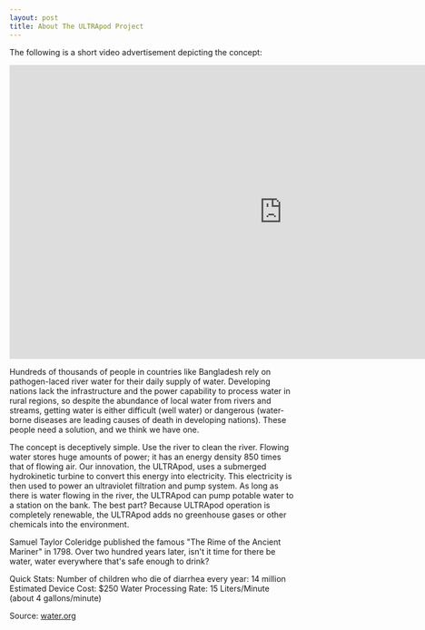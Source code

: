 ```yaml
---
layout: post
title: About The ULTRApod Project
---
```

The following is a short video advertisement depicting the concept:

<iframe width="960" height="518" src="http://www.youtube.com/embed/17cr_nqG45c" frameborder="0" allowfullscreen></iframe>

Hundreds of thousands of people in countries like Bangladesh rely on pathogen-laced river water for their daily supply of water. Developing nations lack the infrastructure and the power capability to process water in rural regions, so despite the abundance of local water from rivers and streams, getting water is either difficult (well water) or dangerous (water-borne diseases are leading causes of death in developing nations). These people need a solution, and we think we have one.

The concept is deceptively simple. Use the river to clean the river. Flowing water stores huge amounts of power; it has an energy density 850 times that of flowing air. Our innovation, the ULTRApod, uses a submerged hydrokinetic turbine to convert this energy into electricity. This electricity is then used to power an ultraviolet filtration and pump system. As long as there is water flowing in the river, the ULTRApod can pump potable water to a station on the bank. The best part? Because ULTRApod operation is completely renewable, the ULTRApod adds no greenhouse gases or other chemicals into the environment.

Samuel Taylor Coleridge published the famous "The Rime of the Ancient Mariner" in 1798.
Over two hundred years later, isn't it time for there be water, water everywhere that's safe enough to drink?

Quick Stats:
Number of children who die of diarrhea every year: 14 million
Estimated Device Cost: $250
Water Processing Rate: 15 Liters/Minute (about 4 gallons/minute)

Source: [water.org](http://www.water.org/)
